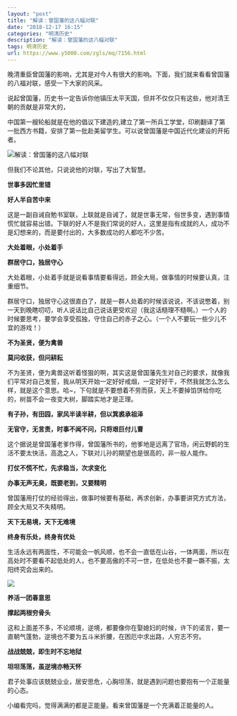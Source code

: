 ```yaml
---
layout: "post"
title: "解读：曾国藩的这八幅对联"
date: "2018-12-17 16:15"
categories: "明清历史"
description: "解读：曾国藩的这八幅对联"
tags: 明清历史
url: https://www.y5000.com/zgls/mq/7156.html
---
```






晚清重臣曾国藩的影响，尤其是对今人有很大的影响。下面，我们就来看看曾国藩的八福对联，感受一下大家的风采。

说起曾国藩，历史书一定告诉你他镇压太平天国，但并不仅仅只有这些，他对清王朝的贡献是非常大的，

中国第一艘轮船就是在他的倡议下建造的,建立了第一所兵工学堂，印刷翻译了第一批西方书籍，安排了第一批赴美留学生。可以说曾国藩是中国近代化建设的开拓者。

![解读：曾国藩的这八幅对联](/uploads/allimg/161213/6-1612131H910L2.JPG)

但我们不论其他，只说说他的对联，写出了大智慧。

**世事多因忙里错**

**好人半自苦中来**

这是一副自诫自勉书室联，上联就是自诫了，就是世事无常，俗世多变，遇到事情慌忙就容易出错。下联的好人不是我们常说的好人，这里是指有成就的人，成功不是幻想来的，而是要付出的，大多数成功的人都吃不少苦。

**大处着眼，小处着手**

**群居守口，独居守心**

大处着眼，小处着手就是说看事情要看得远，顾全大局，做事情的时候要认真，注重细节。

群居守口，独居守心这很直白了，就是一群人处着的时候该说说，不该说憋着，别一天到晚瞎叨叨，听人说话比自己说话更受欢迎（我这话糙理不糙啊。）一个人的时候要思考，要学会享受孤独，守住自己的赤子之心。（一个人不要玩一些少儿不宜的游戏！）

**不为圣贤，便为禽兽**

**莫问收获，但问耕耘**

不为圣贤，便为禽兽这听着怪狠的啊，其实这是曾国藩先生对自己的要求，就像我们平常对自己发誓，我从明天开始一定好好戒烟，一定好好干，不然我就怎么怎么样，就是这个意思。哈~，下句就是不要想着不劳而获，天上不要掉馅饼给你吃的，树苗不会一夜变大树，脚踏实地才是正理。

**有子孙，有田园，家风半读半耕，但以箕裘承祖泽**

**无官守，无言责，时事不闻不问，只将艰巨付儿曹**

这个据说是曾国藩老爹作得，曾国藩所书的，他爹地是远离了官场，闲云野鹤的生活不要太快活，高逸之人，下联对儿孙的期望也是很高的，非一般人能作。

**打仗不慌不忙，先求稳当，次求变化**

**办事无声无臭，既要老到，又要精明**

曾国藩用打仗的经验得出，做事时候要有基础，再求创新，办事要讲究方式方法，顾全大局又不失精明。

**天下无易境，天下无难境**

**终身有乐处，终身有优处**

生活永远有两面性，不可能会一帆风顺，也不会一直低在山谷，一体两面，所以在高处时不要看不起低处的人，也不要高傲的不可一世，在低处也不要一蹶不振，太阳终究会出来的。

![](https://img.y5000.com/uploads/allimg/161213/1I2501524-0.jpg)

**养活一团春意思**

**撑起两根穷骨头**

这和上面差不多，不论顺境，逆境，都要像你在娶媳妇的时候，许下的诺言，要一直朝气蓬勃，逆境也不要为五斗米折腰，在困厄中求出路，人穷志不穷。

**战战兢兢，即生时不忘地狱**

**坦坦荡荡，虽逆境亦畅天怀**

君子处事应该兢兢业业，居安思危，心胸坦荡，就是遇到问题也要抱有一个正能量的心态。

小编看完吗，觉得满满的都是正能量。看来曾国藩是一个充满着正能量的人。
